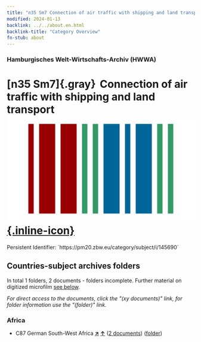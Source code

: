 ```yaml
---
title: "n35 Sm7 Connection of air traffic with shipping and land transport"
modified: 2024-01-13
backlink: ../../about.en.html
backlink-title: "Category Overview"
fn-stub: about
---
```


### Hamburgisches Welt-Wirtschafts-Archiv (HWWA)

# [n35 Sm7]{.gray}&#8201; Connection of air traffic with shipping and land transport &#160; [![Wikidata](/images/Wikidata-logo.svg "Wikidata"){.inline-icon}](http://www.wikidata.org/entity/Q104711268)

<div class="hint">Persistent Identifier: `https://pm20.zbw.eu/category/subject/i/145690`</div>







## Countries-subject archives folders







In total 1 folders, 2 documents - folders incomplete. Further material on digitized microfilm [see below](#filmsections).

_For direct access to the documents, click the "(xy documents)" link, for folder information use the "(folder)" link._



### Africa

- C87 German South-West Africa [**&nearr;**](../../../geo/i/141450/about.en.html "German South-West Africa (all folders)") [**&uarr;**](../../../geo/about.en.html#C87 "Country category system") (<a href="https://pm20.zbw.eu/iiifview/folder/sh/141450,145690" title="about: German South-West Africa : Connection of air traffic with shipping and land transport" target="_blank">2 documents</a>) ([folder](../../../../folder/sh/1414xx/141450/1456xx/145690/about.en.html))



<a id="filmsections" />













